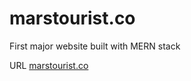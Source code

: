 # marstourist.co
First major website built with MERN stack

URL
[marstourist.co](https://www.marstourist.co)

